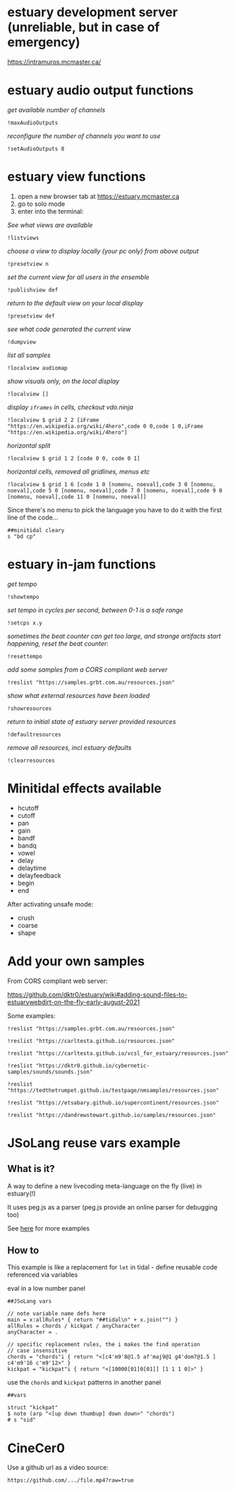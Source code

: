 # estuary development server (unreliable, but in case of emergency)

https://intramuros.mcmaster.ca/

# estuary audio output functions

*get available number of channels*
```
!maxAudioOutputs
```
*reconfigure the number of channels you want to use*
```
!setAudioOutputs 8
```

# estuary view functions 

  1. open a new browser tab at https://estuary.mcmaster.ca
  2. go to solo mode
  3. enter into the terminal: 

*See what views are available*
```
!listviews
```
*choose a view to display locally (your pc only) from above output*
```
!presetview n
```
*set the current view for all users in the ensemble*
```
!publishview def
```
 *return to the default view on your local display*
```
!presetview def
```
*see what code generated the current view*
```
!dumpview
```
*list all samples*
```
!localview audiomap
```
*show visuals only, on the local display*
```
!localview []
```
*display `iframes` in cells, checkout vdo.ninja*
```
!localview $ grid 2 2 [iFrame "https://en.wikipedia.org/wiki/4hero",code 0 0,code 1 0,iFrame "https://en.wikipedia.org/wiki/4hero"]
```
*horizontal split*
```
!localview $ grid 1 2 [code 0 0, code 0 1]
```
*horizontal cells, removed all gridlines, menus etc*
```
!localview $ grid 1 6 [code 1 0 [nomenu, noeval],code 3 0 [nomenu, noeval],code 5 0 [nomenu, noeval],code 7 0 [nomenu, noeval],code 9 0 [nomenu, noeval],code 11 0 [nomenu, noeval]]
```
Since there's no menu to pick the language you have to do it with the first line of the code...
```
##minitidal cleary
s "bd cp"
```
# estuary in-jam functions
*get tempo*
```
!showtempo
```
*set tempo in cycles per second, between 0-1 is a safe range*
```
!setcps x.y
```
*sometimes the beat counter can get too large, and strange artifacts start happening, reset the beat counter:*
```
!resettempo
```
*add some samples from a CORS compliant web server*
```
!reslist "https://samples.grbt.com.au/resources.json"
```
*show what external resources have been loaded*
```
!showresources
```
 *return to initial state of estuary server provided resources*
```
!defaultresources
```
 *remove all resources, incl estuary defaults*
```
!clearresources
```

# Minitidal effects available

 - hcutoff
 - cutoff
 - pan
 - gain
 - bandf
 - bandq
 - vowel
 - delay
 - delaytime
 - delayfeedback
 - begin
 - end

After activating unsafe mode:
 - crush
 - coarse
 - shape


# Add your own samples

From  CORS compliant web server:

https://github.com/dktr0/estuary/wiki#adding-sound-files-to-estuarywebdirt-on-the-fly-early-august-2021

Some examples:

```
!reslist "https://samples.grbt.com.au/resources.json"
```
```
!reslist "https://carltesta.github.io/resources.json"
```
```
!reslist "https://carltesta.github.io/vcsl_for_estuary/resources.json"
```
```
!reslist "https://dktr0.github.io/cybernetic-samples/sounds/sounds.json"
```
```
!reslist "https://tedthetrumpet.github.io/testpage/nmsamples/resources.json"
```
```
!reslist "https://etsabary.github.io/supercontinent/resources.json"
```
```
!reslist "https://dandrewstewart.github.io/samples/resources.json"
```

# JSoLang reuse vars example

## What is it?

A way to define a new livecoding meta-language on the fly (live) in estuary(!)

It uses peg.js as a parser (peg.js provide an online parser for debugging too)

See [here](https://github.com/dktr0/estuary/tree/dev/JSoLangs) for more examples 

## How to

This example is like a replacement for `let` in tidal - define reusable code referenced via variables

eval in a low number panel

```
##JSoLang vars

// note variable name defs here
main = x:allRules* { return "##tidal\n" + x.join("") }
allRules = chords / kickpat / anyCharacter
anyCharacter = .

// specific replacement rules, the i makes the find operation
// case insensitive
chords = "chords"i { return "<[c4'm9'8@1.5 af'maj9@1 g4'dom7@1.5 ] c4'm9'16 c'm9'12>" }
kickpat = "kickpat"i { return "<[10000[01]0[01]] [1 1 1 0]>" }

```

use the `chords` and `kickpat` patterns in another panel

```
##vars

struct "kickpat"
$ note (arp "<[up down thumbup] down down>" "chords")
# s "sid"
```

# CineCer0

Use a github url as a video source:

```
https://github.com/.../file.mp4?raw=true
```
